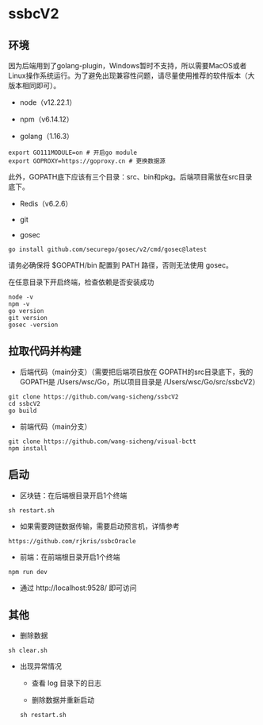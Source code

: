 # ssbcV2

## 环境
因为后端用到了golang-plugin，Windows暂时不支持，所以需要MacOS或者Linux操作系统运行。为了避免出现兼容性问题，请尽量使用推荐的软件版本（大版本相同即可）。

* node（v12.22.1）

* npm（v6.14.12）

* golang（1.16.3）
```shell
export GO111MODULE=on # 开启go module
export GOPROXY=https://goproxy.cn # 更换数据源
```
此外，GOPATH底下应该有三个目录：src、bin和pkg。后端项目需放在src目录底下。

* Redis（v6.2.6）

* git

* gosec
```shell
go install github.com/securego/gosec/v2/cmd/gosec@latest
```
请务必确保将 $GOPATH/bin 配置到 PATH 路径，否则无法使用 gosec。

在任意目录下开启终端，检查依赖是否安装成功
```shell
node -v
npm -v
go version
git version
gosec -version
```

## 拉取代码并构建

* 后端代码（main分支）（需要把后端项目放在 GOPATH的src目录底下，我的GOPATH是 /Users/wsc/Go，所以项目目录是 /Users/wsc/Go/src/ssbcV2）

```
git clone https://github.com/wang-sicheng/ssbcV2
cd ssbcV2
go build
```

* 前端代码（main分支）
```
git clone https://github.com/wang-sicheng/visual-bctt
npm install
```

## 启动
* 区块链：在后端根目录开启1个终端
```
sh restart.sh
```

* 如果需要跨链数据传输，需要启动预言机，详情参考
```
https://github.com/rjkris/ssbcOracle
```

* 前端：在前端根目录开启1个终端
```
npm run dev
```

* 通过 http://localhost:9528/ 即可访问


## 其他
* 删除数据
```
sh clear.sh 
```

* 出现异常情况
    * 查看 log 目录下的日志
  
    * 删除数据并重新启动
    ```shell
    sh restart.sh
    ```
